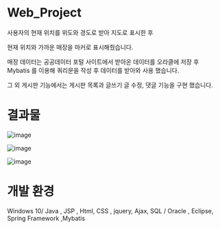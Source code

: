 # Web_Project

사용자의 현재 위치를 위도와 경도로 받아 지도로 표시한 후


현재 위치와 가까운 매장을 마커로 표시해줬습니다.


매장 데이터는 공공데이터 포털 사이트에서 받아온 데이터를 오라클에 저장 후 Mybatis 를 이용해 쿼리문을 작성 후 데이터를 받아와 사용 했습니다.


그 외 게시판 기능에서는 게시판 목록과 글쓰기 글 수정, 댓글 기능을 구현 했습니다.


# 결과물

![image](https://user-images.githubusercontent.com/18182656/42413362-14a652b4-8259-11e8-9557-7bb9481b5647.png)


![image](https://user-images.githubusercontent.com/18182656/42413366-1c8e53d2-8259-11e8-99f8-85831b7406c3.png)


![image](https://user-images.githubusercontent.com/18182656/42413368-24a6446c-8259-11e8-9107-fb04576d7744.png)



# 개발 환경

Windows 10/ Java , JSP , Html, CSS , jquery, Ajax, SQL / Oracle , Eclipse, Spring Framework ,Mybatis 

